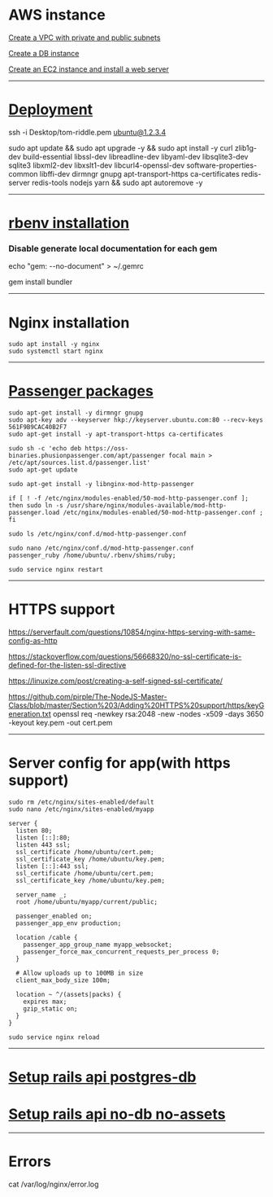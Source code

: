# AWS instance
[Create a VPC with private and public subnets](https://docs.aws.amazon.com/AmazonRDS/latest/UserGuide/CHAP_Tutorials.WebServerDB.CreateVPC.html#CHAP_Tutorials.WebServerDB.CreateVPC.VPCAndSubnets)

[Create a DB instance](https://docs.aws.amazon.com/AmazonRDS/latest/UserGuide/CHAP_Tutorials.WebServerDB.CreateDBInstance.html)

[Create an EC2 instance and install a web server](https://docs.aws.amazon.com/AmazonRDS/latest/UserGuide/CHAP_Tutorials.WebServerDB.CreateWebServer.html)

---
# [Deployment](https://gorails.com/deploy/ubuntu/20.04#:~:text=edit%20config%20files.-,Installing%20Ruby,-We%27re%20going%20to)
ssh -i Desktop/tom-riddle.pem ubuntu@1.2.3.4

sudo apt update && sudo apt upgrade -y && sudo apt install -y curl zlib1g-dev build-essential libssl-dev libreadline-dev libyaml-dev libsqlite3-dev sqlite3 libxml2-dev libxslt1-dev libcurl4-openssl-dev software-properties-common libffi-dev dirmngr gnupg apt-transport-https ca-certificates redis-server redis-tools nodejs yarn && sudo apt autoremove -y

---
# [rbenv installation](./rbenv.md)

### Disable generate local documentation for each gem
echo "gem: --no-document" > ~/.gemrc

gem install bundler

---
# Nginx installation
```
sudo apt install -y nginx
sudo systemctl start nginx
```

---
# [Passenger packages](https://www.phusionpassenger.com/library/install/nginx/install/oss/bionic/#step-1:-install-passenger-packages)
```
sudo apt-get install -y dirmngr gnupg
sudo apt-key adv --keyserver hkp://keyserver.ubuntu.com:80 --recv-keys 561F9B9CAC40B2F7
sudo apt-get install -y apt-transport-https ca-certificates

sudo sh -c 'echo deb https://oss-binaries.phusionpassenger.com/apt/passenger focal main > /etc/apt/sources.list.d/passenger.list'
sudo apt-get update

sudo apt-get install -y libnginx-mod-http-passenger
```
```
if [ ! -f /etc/nginx/modules-enabled/50-mod-http-passenger.conf ]; then sudo ln -s /usr/share/nginx/modules-available/mod-http-passenger.load /etc/nginx/modules-enabled/50-mod-http-passenger.conf ; fi

sudo ls /etc/nginx/conf.d/mod-http-passenger.conf
```
```
sudo nano /etc/nginx/conf.d/mod-http-passenger.conf
passenger_ruby /home/ubuntu/.rbenv/shims/ruby;

sudo service nginx restart
```
---
# HTTPS support

https://serverfault.com/questions/10854/nginx-https-serving-with-same-config-as-http

https://stackoverflow.com/questions/56668320/no-ssl-certificate-is-defined-for-the-listen-ssl-directive

https://linuxize.com/post/creating-a-self-signed-ssl-certificate/

<!-- openssl req -newkey rsa:4096 \
            -x509 \
            -sha256 \
            -days 3650 \
            -nodes \
            -out cert.pem \
            -keyout key.pem \
            -subj "/C=SI/ST=Ljubljana/L=Ljubljana/O=Security/OU=IT Department/CN=www.tradecred.com"
 -->

https://github.com/pirple/The-NodeJS-Master-Class/blob/master/Section%203/Adding%20HTTPS%20support/https/keyGeneration.txt
openssl req -newkey rsa:2048 -new -nodes -x509 -days 3650 -keyout key.pem -out cert.pem

---
# Server config for app(with https support)
```
sudo rm /etc/nginx/sites-enabled/default
sudo nano /etc/nginx/sites-enabled/myapp

server {
  listen 80;
  listen [::]:80;
  listen 443 ssl;
  ssl_certificate /home/ubuntu/cert.pem;
  ssl_certificate_key /home/ubuntu/key.pem;
  listen [::]:443 ssl;
  ssl_certificate /home/ubuntu/cert.pem;
  ssl_certificate_key /home/ubuntu/key.pem;

  server_name _;
  root /home/ubuntu/myapp/current/public;

  passenger_enabled on;
  passenger_app_env production;

  location /cable {
    passenger_app_group_name myapp_websocket;
    passenger_force_max_concurrent_requests_per_process 0;
  }

  # Allow uploads up to 100MB in size
  client_max_body_size 100m;

  location ~ ^/(assets|packs) {
    expires max;
    gzip_static on;
  }
}

sudo service nginx reload
```

---
# [Setup rails api postgres-db](./aws-rails-db_app-guide.md)
# [Setup rails api no-db no-assets](./aws-rails-no_db_app-guide.md)

---
# Errors
cat /var/log/nginx/error.log
